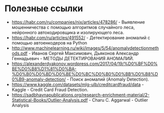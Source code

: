 # Полезные ссылки
- https://habr.com/ru/companies/nix/articles/478286/ - Выявление мошенничества с помощью алгоритмов случайного леса, нейронного автокодировщика и изолирующего леса.
- https://habr.com/ru/articles/491552/ - Детектирование аномалий с помощью автоенкодеров на Python
- http://www.machinelearning.ru/wiki/images/5/54/anomalydetectionmethods.pdf - Иванов Сергей Максимович, Дьяконов Александр Геннадьевич - МЕТОДЫ ДЕТЕКТИРОВАНИЯ АНОМАЛИЙ. 
- https://alexanderdyakonov.wordpress.com/2017/04/19/%D0%BF%D0%BE%D0%B8%D1%81%D0%BA-%D0%B0%D0%BD%D0%BE%D0%BC%D0%B0%D0%BB%D0%B8%D0%B9-anomaly-detection/ - Поиск аномалий (Anomaly Detection).
- https://www.kaggle.com/datasets/mlg-ulb/creditcardfraud/data - Kaggle - Credit Card Fraud Detection.
- https://sadbhavnapublications.org/research-enrichment-material/2-Statistical-Books/Outlier-Analysis.pdf - Charu C. Aggarwal - Outlier Analysis
